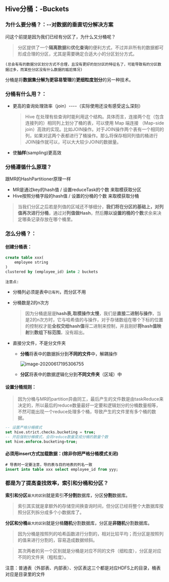 ## Hive分桶：-Buckets

### 为什么要分桶？：--对数据的垂直切分解决方案

问这个前提是因为我们已经有分区了，为什么又分桶呢？

> 分区提供了一个**隔离数据**和**优化查询**的便利方式，不过并非所有的数据都可形成合理的分区，尤其是需要确定合适大小的分区划分方式。

`(总会有有的数据分区划分方式不合理，且没有更好的划分区的特征名了，可能导致有的分区数据过多，而某些分区没有什么数据的尴尬情况)`

分桶是将**数据集分解为更容易管理**的**更细粒度划分**的另一种技术。

### 分桶有什么用？：

- 更高的查询处理效率（join）----（实际使用还没有感受这么深刻）

  >Hive 在处理有些查询时能利用这个结构。具体而言，连接两个在（包含连接列的）相同列上划分了桶的表，可以使用 Map 端连接 （Map-side join）高效的实现。比如JOIN操作。对于JOIN操作两个表有一个相同的列，如果对这两个表都进行了桶操作。那么将保存相同列值的桶进行JOIN操作就可以，可以大大较少JOIN的数据量。

- 使**抽样**(sampling)更高效

### 分桶遵循什么原理？

跟MR的HashPartitioner原理一样

- MR是通过key的hash值 / 设置reduceTask的个数 来取模获取分区
- Hive按照分桶字段的hash值 / 设置的分桶的个数 来取模获取分桶

> 当我们分区之后若是列值的区域还不够细分，**我们将在分区的基础上，对列值再次进行分桶**，通过对**列值做Hash**，然后**除以设置的桶的个数**求余来决定哪条记录存放在哪个桶里。

### 怎么分桶？：

#### 创建分桶表：

```sql
create table xxx(
	employee string
)
clustered by (employee_id) into 2 buckets
```

`注意点:`

- 分桶列必须是表中`已有列`，而分区不用

- 分桶数是2的n次方

  > 因为分桶底层是**hash表,取模操作太慢**，我们是**直接二进制与操作**，当是2的n次方时，它与哈希值的与操作，对于存储数组在哪个下标的位置的控制权才能**全权交给hash值**得二进制来控制，并且刚好**将hash值映射**到**数组下标范围**，没有超出。

- 直接分文件，不是分文件夹

  - **分桶**将表中的数据拆分到**不同的文件**中，解耦操作

    ![image-20200617195306755](C:%5CUsers%5Clenovo%5CAppData%5CRoaming%5CTypora%5Ctypora-user-images%5Cimage-20200617195306755.png)

  - **分区**将表中的数据逻辑化分到**不同文件夹**（区域）中

    

#### 设置分桶规则：

> 因为分桶与MR的partition异曲同工，最后产生的文件数是由taskReduce来决定的，所以最后的reduce数量最好一定要和逻辑划分的分桶数量相等，不然可能出现一个reduce处理多个桶，导致产生的文件里有多个桶的数据。

```sql
-- 设置严格分桶模式
set hive.strict.checks.bucketing = true;
-- 开启强制分桶模式，会将reduce数量变成分桶的数量个数
set hive.enforce.bucketing=true;
```

#### 必须用insert方式加载数据：(除非你把严格分桶模式关闭)

```sql
# 导表时一定要注意，导的表与目的地表的列名一致
insert into table xxx select employee_id from yyy;
```

### 都是为了提高查找效率，索引和分桶和分区？

**索引和分区**`最大的区别`就是索引**不分割**数据库，分区**分割**数据库。

> 索引其实就是拿额外的存储空间换查询时间，但分区已经将整个大数据库按照分区列拆分成多个小数据库了。

 

**分区和分桶**`最大的区别`就是分桶**随机**分割数据库，分区是**非随机**分割数据库。

> 因为分桶是按照列的哈希函数进行分割的，相对比较平均；而分区是按照列的值来进行分割的，容易造成数据倾斜。

> 其次两者的另一个区别就是分桶是对应不同的文件（细粒度），分区是对应不同的文件夹（粗粒度）。

注意：普通表（外部表、内部表）、分区表这三个都是对应HDFS上的目录，桶表对应是目录里的文件

